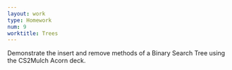 ```yaml
---
layout: work
type: Homework
num: 9
worktitle: Trees
---
```


Demonstrate the insert and remove methods of a Binary Search Tree using the CS2Mulch Acorn deck.
